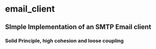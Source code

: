 # email_client

## SImple Implementation of an SMTP Email client 

### Solid Principle, high cohesion and loose coupling
